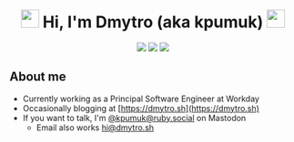 <h1 align="center"><a href="https://dmytro.sh/stand-with-ukraine/" target="_blank"><img src="https://github.com/user-attachments/assets/9cafd694-abe8-4689-b295-9348a1fa2889" width="32"></a> Hi, I'm Dmytro (aka kpumuk) <a href="https://dmytro.sh/stand-with-ukraine/" target="_blank"><img src="https://github.com/user-attachments/assets/9cafd694-abe8-4689-b295-9348a1fa2889" width="32"></a></h1>

<div align="center">
  <a href="https://ruby.social/@kpumuk" target="_blank"><img src="https://img.shields.io/mastodon/follow/109263443718869612?color=6364ff&domain=https%3A%2F%2Fruby.social&label=Mastodon&logo=mastodon&logoColor=fff&style=flat-square"></a>
  <a href="https://twitter.com/kpumuk" target="_blank"><img src="https://img.shields.io/badge/testing-%E2%88%9E-blue?style=flat-square&logo=x&logoColor=fff&label=Not%20Twitter&color=1da1f2"></a>
  <a href="https://github.com/kpumuk" target="_blank"><img src="https://img.shields.io/github/followers/kpumuk?color=f5f5f5&label=GitHub&logo=github&logoColor=fff&style=flat-square"></a>
</div>

## About me

* Currently working as a Principal Software Engineer at Workday
* Occasionally blogging at [https://dmytro.sh](https://dmytro.sh)
* If you want to talk, I'm [@kpumuk@ruby.social](https://ruby.social/@kpumuk) on Mastodon
  * Email also works [hi@dmytro.sh](mailto:hi@dmytro.sh)
